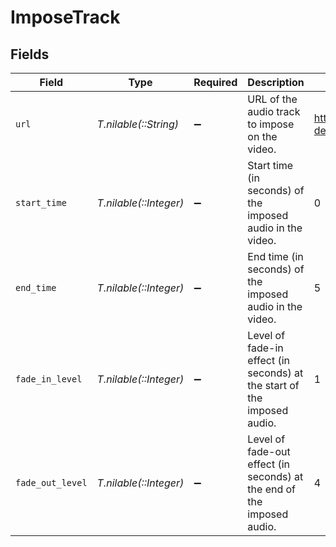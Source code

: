 # ImposeTrack


## Fields

| Field                                                                                       | Type                                                                                        | Required                                                                                    | Description                                                                                 | Example                                                                                     |
| ------------------------------------------------------------------------------------------- | ------------------------------------------------------------------------------------------- | ------------------------------------------------------------------------------------------- | ------------------------------------------------------------------------------------------- | ------------------------------------------------------------------------------------------- |
| `url`                                                                                       | *T.nilable(::String)*                                                                       | :heavy_minus_sign:                                                                          | URL of the audio track to impose on the video.                                              | http://commondatastorage.googleapis.com/codeskulptor-demos/riceracer_assets/fx/engine-2.ogg |
| `start_time`                                                                                | *T.nilable(::Integer)*                                                                      | :heavy_minus_sign:                                                                          | Start time (in seconds) of the imposed audio in the video.                                  | 0                                                                                           |
| `end_time`                                                                                  | *T.nilable(::Integer)*                                                                      | :heavy_minus_sign:                                                                          | End time (in seconds) of the imposed audio in the video.                                    | 5                                                                                           |
| `fade_in_level`                                                                             | *T.nilable(::Integer)*                                                                      | :heavy_minus_sign:                                                                          | Level of fade-in effect (in seconds) at the start of the imposed audio.                     | 1                                                                                           |
| `fade_out_level`                                                                            | *T.nilable(::Integer)*                                                                      | :heavy_minus_sign:                                                                          | Level of fade-out effect (in seconds) at the end of the imposed audio.                      | 4                                                                                           |